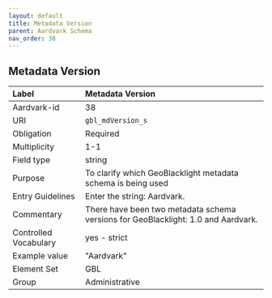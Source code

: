 ```yaml
---
layout: default
title: Metadata Version
parent: Aardvark Schema
nav_order: 38
---
```


## Metadata Version

| Label                 | Metadata Version                                                                  |
|:----------------------|:----------------------------------------------------------------------------------|
| Aardvark-id           | 38                                                                                |
| URI                   | `gbl_mdVersion_s`                                                                 |
| Obligation            | Required                                                                          |
| Multiplicity          | 1-1                                                                               |
| Field type            | string                                                                            |
| Purpose               | To clarify which GeoBlacklight metadata schema is being used                      |
| Entry Guidelines      | Enter the string: Aardvark.                                                       |
| Commentary            | There have been two metadata schema versions for GeoBlacklight: 1.0 and Aardvark. |
| Controlled Vocabulary | yes - strict                                                                      |
| Example value         | "Aardvark"                                                                        |
| Element Set           | GBL                                                                               |
| Group                 | Administrative                                                                    |
